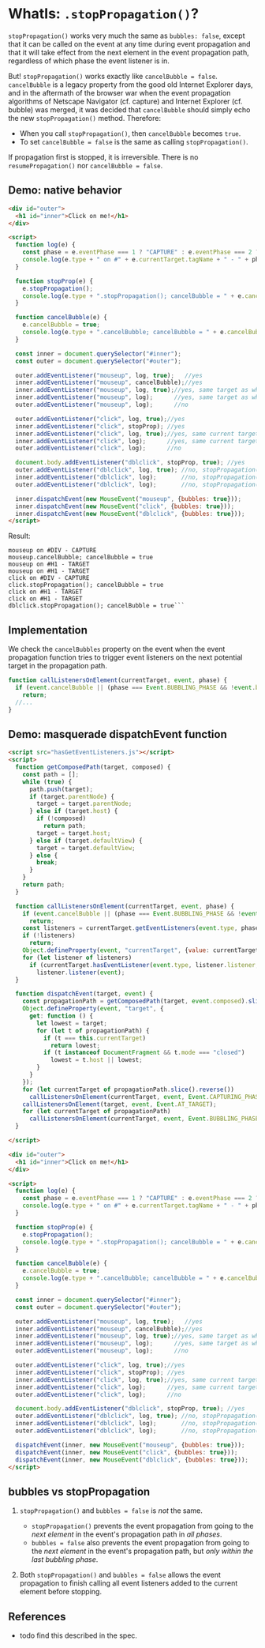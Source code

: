 # WhatIs: `.stopPropagation()`?

`stopPropagation()` works very much the same as `bubbles: false`, except that it can be called on the event at any time during event propagation and that it will take effect from the next element in the event propagation path, regardless of which phase the event listener is in.

But! `stopPropagation()` works exactly like `cancelBubble = false`. `cancelBubble` is a legacy property from the good old Internet Explorer days, and in the aftermath of the browser war when the event propagation algorithms of Netscape Navigator (cf. capture) and Internet Explorer (cf. bubble) was merged, it was decided that `cancelBubble` should simply echo the new `stopPropagation()` method. Therefore:
 * When you call `stopPropagation()`, then `cancelBubble` becomes `true`.
 * To set `cancelBubble = false` is the same as calling `stopPropagation()`. 
 
If propagation first is stopped, it is irreversible. There is no `resumePropagation()` nor `cancelBubble = false`.    

## Demo: native behavior

```html
<div id="outer">
  <h1 id="inner">Click on me!</h1>
</div>

<script>
  function log(e) {
    const phase = e.eventPhase === 1 ? "CAPTURE" : e.eventPhase === 2 ? "TARGET" : "BUBBLE";
    console.log(e.type + " on #" + e.currentTarget.tagName + " - " + phase);
  }

  function stopProp(e) {
    e.stopPropagation();
    console.log(e.type + ".stopPropagation(); cancelBubble = " + e.cancelBubble);
  }

  function cancelBubble(e) {
    e.cancelBubble = true;
    console.log(e.type + ".cancelBubble; cancelBubble = " + e.cancelBubble);
  }

  const inner = document.querySelector("#inner");
  const outer = document.querySelector("#outer");

  outer.addEventListener("mouseup", log, true);   //yes
  inner.addEventListener("mouseup", cancelBubble);//yes
  inner.addEventListener("mouseup", log, true);//yes, same target as when stopPropagation() was called
  inner.addEventListener("mouseup", log);      //yes, same target as when stopPropagation() was called
  outer.addEventListener("mouseup", log);      //no

  outer.addEventListener("click", log, true);//yes
  inner.addEventListener("click", stopProp); //yes
  inner.addEventListener("click", log, true);//yes, same current target as when stopPropagation() was called
  inner.addEventListener("click", log);      //yes, same current target as when stopPropagation() was called
  outer.addEventListener("click", log);      //no

  document.body.addEventListener("dblclick", stopProp, true); //yes
  outer.addEventListener("dblclick", log, true); //no, stopPropagation() can block in all event phases.
  inner.addEventListener("dblclick", log);       //no, stopPropagation() can block in all event phases.
  outer.addEventListener("dblclick", log);       //no, stopPropagation() can block in all event phases.

  inner.dispatchEvent(new MouseEvent("mouseup", {bubbles: true}));
  inner.dispatchEvent(new MouseEvent("click", {bubbles: true}));
  inner.dispatchEvent(new MouseEvent("dblclick", {bubbles: true}));
</script>
```

Result: 

```           
mouseup on #DIV - CAPTURE
mouseup.cancelBubble; cancelBubble = true
mouseup on #H1 - TARGET
mouseup on #H1 - TARGET
click on #DIV - CAPTURE
click.stopPropagation(); cancelBubble = true
click on #H1 - TARGET
click on #H1 - TARGET
dblclick.stopPropagation(); cancelBubble = true```              
```

## Implementation

We check the `cancelBubbles` property on the event when the event propagation function tries to trigger event listeners on the next potential target in the propagation path.    

```javascript
function callListenersOnElement(currentTarget, event, phase) {
  if (event.cancelBubble || (phase === Event.BUBBLING_PHASE && !event.bubbles))
    return;
  //...
}
```

## Demo: masquerade dispatchEvent function

```html
<script src="hasGetEventListeners.js"></script>
<script>
  function getComposedPath(target, composed) {
    const path = [];
    while (true) {
      path.push(target);
      if (target.parentNode) {
        target = target.parentNode;
      } else if (target.host) {
        if (!composed)
          return path;
        target = target.host;
      } else if (target.defaultView) {
        target = target.defaultView;
      } else {
        break;
      }
    }
    return path;
  }

  function callListenersOnElement(currentTarget, event, phase) {
    if (event.cancelBubble || (phase === Event.BUBBLING_PHASE && !event.bubbles))
      return;
    const listeners = currentTarget.getEventListeners(event.type, phase);
    if (!listeners)
      return;
    Object.defineProperty(event, "currentTarget", {value: currentTarget, writable: true});
    for (let listener of listeners)
      if (currentTarget.hasEventListener(event.type, listener.listener, listener.capture))
        listener.listener(event);
  }

  function dispatchEvent(target, event) {
    const propagationPath = getComposedPath(target, event.composed).slice(1);
    Object.defineProperty(event, "target", {
      get: function () {
        let lowest = target;
        for (let t of propagationPath) {
          if (t === this.currentTarget)
            return lowest;
          if (t instanceof DocumentFragment && t.mode === "closed")
            lowest = t.host || lowest;
        }
      }
    });
    for (let currentTarget of propagationPath.slice().reverse())
      callListenersOnElement(currentTarget, event, Event.CAPTURING_PHASE);
    callListenersOnElement(target, event, Event.AT_TARGET);
    for (let currentTarget of propagationPath)
      callListenersOnElement(currentTarget, event, Event.BUBBLING_PHASE);
  }

</script>

<div id="outer">
  <h1 id="inner">Click on me!</h1>
</div>

<script>
  function log(e) {
    const phase = e.eventPhase === 1 ? "CAPTURE" : e.eventPhase === 2 ? "TARGET" : "BUBBLE";
    console.log(e.type + " on #" + e.currentTarget.tagName + " - " + phase);
  }

  function stopProp(e) {
    e.stopPropagation();
    console.log(e.type + ".stopPropagation(); cancelBubble = " + e.cancelBubble);
  }

  function cancelBubble(e) {
    e.cancelBubble = true;
    console.log(e.type + ".cancelBubble; cancelBubble = " + e.cancelBubble);
  }

  const inner = document.querySelector("#inner");
  const outer = document.querySelector("#outer");

  outer.addEventListener("mouseup", log, true);   //yes
  inner.addEventListener("mouseup", cancelBubble);//yes
  inner.addEventListener("mouseup", log, true);//yes, same target as when stopPropagation() was called
  inner.addEventListener("mouseup", log);      //yes, same target as when stopPropagation() was called
  outer.addEventListener("mouseup", log);      //no

  outer.addEventListener("click", log, true);//yes
  inner.addEventListener("click", stopProp); //yes
  inner.addEventListener("click", log, true);//yes, same current target as when stopPropagation() was called
  inner.addEventListener("click", log);      //yes, same current target as when stopPropagation() was called
  outer.addEventListener("click", log);      //no

  document.body.addEventListener("dblclick", stopProp, true); //yes
  outer.addEventListener("dblclick", log, true); //no, stopPropagation() can block in all event phases.
  inner.addEventListener("dblclick", log);       //no, stopPropagation() can block in all event phases.
  outer.addEventListener("dblclick", log);       //no, stopPropagation() can block in all event phases.

  dispatchEvent(inner, new MouseEvent("mouseup", {bubbles: true}));
  dispatchEvent(inner, new MouseEvent("click", {bubbles: true}));
  dispatchEvent(inner, new MouseEvent("dblclick", {bubbles: true}));
</script>
``` 

## bubbles vs stopPropagation

1. `stopPropagation()` and `bubbles = false` is *not* the same.
   * `stopPropagation()` prevents the event propagation from going to the *next element* in the event's propagation path in *all phases*.
   * `bubbles = false` also prevents the event propagation from going to the *next element* in the event's propagation path, but *only within the last bubbling phase*.
   
2. Both `stopPropagation()` and `bubbles = false` allows the event propagation to finish calling all event listeners added to the current element before stopping.  

## References

  * todo find this described in the spec.